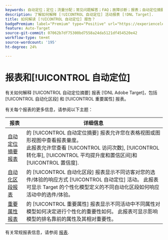 ```yaml
---
keywords: 自动定位；定位；流量分配；常见问题解答；FAQ；故障诊断；报表；自动定位摘要报表；摘要报表；自动化区段；重要属性
description: 了解如何解释 [!UICONTROL 自动定位] 活动报表 [!DNL Target].
title: 如何解读 [!UICONTROL 自动定位] 报告？
badgePremium: label="Premium" type="Positive" url="https://experienceleague.adobe.com/docs/target/using/introduction/intro.html?lang=en#premium newtab=true" tooltip="See what's included in Target Premium."
feature: Auto-Target
source-git-commit: 07062b7df75300bd7558a24da5121df454520e42
workflow-type: tm+mt
source-wordcount: '195'
ht-degree: 24%

---
```


# 报表和[!UICONTROL 自动定位]

有关如何解释 [!UICONTROL 自动定位摘要] 报表 [!DNL Adobe Target]，包括 [!UICONTROL 自动化区段] 和 [!UICONTROL 重要属性] 报表。

有关每个报表的更多信息，请参阅以下主题：

| 报表 | 详细信息 |
| --- | --- |
| [自动定位摘要报表](/help/main/c-reports/personalization-reports/auto-target-summary-report.md) | 的 [!UICONTROL 自动定位摘要] 报表允许您在表格视图或图形视图中查看报表量度。<br>此报表允许您查看 [!UICONTROL 访问次数], [!UICONTROL 转化率], [!UICONTROL 平均提升度和置信区间]和 [!UICONTROL 置信度]. |
| [自动化区段报表](/help/main/c-reports/c-personalization-insights-reports/automated-segments-report.md) | 的 [!UICONTROL 自动化区段] 报表显示不同访客对您的选件/体验的响应方式 [!UICONTROL 自动定位] 活动。 此报表可显示 Target 的个性化模型定义的不同自动化区段如何响应活动中的选件/体验。 |
| [重要属性报表](/help/main/c-reports/c-personalization-insights-reports/important-attributes-report.md) | 的 [!UICONTROL 重要属性] 报表显示不同活动中不同属性对模型如何决定进行个性化的重要性如何。 此报表可显示影响模型的排名靠前的属性及其相对重要性。 |

有关常规报表信息，请参阅 [报表](/help/main/c-reports/reports.md).
